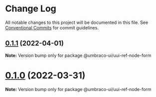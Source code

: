 # Change Log

All notable changes to this project will be documented in this file.
See [Conventional Commits](https://conventionalcommits.org) for commit guidelines.

## [0.1.1](https://github.com/umbraco/Umbraco.UI/compare/@umbraco-ui/uui-ref-node-form@0.1.0...@umbraco-ui/uui-ref-node-form@0.1.1) (2022-04-01)

**Note:** Version bump only for package @umbraco-ui/uui-ref-node-form

# [0.1.0](https://github.com/umbraco/Umbraco.UI/compare/@umbraco-ui/uui-ref-node-form@0.0.2...@umbraco-ui/uui-ref-node-form@0.1.0) (2022-03-31)

**Note:** Version bump only for package @umbraco-ui/uui-ref-node-form
